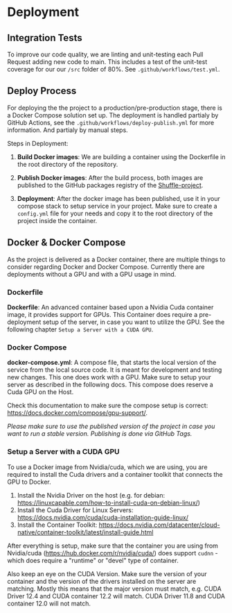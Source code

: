 # Deployment

## Integration Tests

To improve our code quality, we are linting and unit-testing each Pull Request adding new code to main.
This includes a test of the unit-test coverage for our our `/src` folder of 80%.
See `.github/workflows/test.yml`.

## Deploy Process

For deploying the the project to a production/pre-production stage, there is a Docker Compose solution set up. The deployment is handled partialy by GitHub Actions, see the `.github/workflows/deploy-publish.yml` for more information. And partialy by manual steps.

Steps in Deployment:

1. **Build Docker images**: We are building a container using the Dockerfile in the root directory of the repository.

1. **Publish Docker images**: After the build process, both images are published to the GitHub packages registry of the [Shuffle-project](https://github.com/orgs/shuffle-project/).

1. **Deployment**: After the docker image has been published, use it in your compose stack to setup service in your project. Make sure to create a `config.yml` file for your needs and copy it to the root directory of the project inside the container.

## Docker & Docker Compose

As the project is delivered as a Docker container, there are multiple things to consider regarding Docker and Docker Compose. Currently there are deployments without a GPU and with a GPU usage in mind.

### Dockerfile

**Dockerfile**: An advanced container based upon a Nvidia Cuda container image, it provides support for GPUs. This Container does require a pre-deployment setup of the server, in case you want to utilize the GPU. See the following chapter `Setup a Server with a CUDA GPU`.

### Docker Compose

**docker-compose.yml**: A compose file, that starts the local version of the service from the local source code. It is meant for development and testing new changes. This one does work with a GPU. Make sure to setup your server as described in the following docs. This compose does reserve a Cuda GPU on the Host.

Check this documentation to make sure the compose setup is correct: <https://docs.docker.com/compose/gpu-support/>.

_Please make sure to use the published version of the project in case you want to run a stable version. Publishing is done via GitHub Tags._

### Setup a Server with a CUDA GPU

To use a Docker image from Nvidia/cuda, which we are using, you are required to install the Cuda drivers and a container toolkit that connects the GPU to Docker.

1. Install the Nvidia Driver on the host (e.g. for debian: <https://linuxcapable.com/how-to-install-cuda-on-debian-linux/>)
2. Install the Cuda Driver for Linux Servers: <https://docs.nvidia.com/cuda/cuda-installation-guide-linux/>
3. Install the Container Toolkit: <https://docs.nvidia.com/datacenter/cloud-native/container-toolkit/latest/install-guide.html>

After everything is setup, make sure that the container you are using from Nvidia/cuda (<https://hub.docker.com/r/nvidia/cuda/>) does support `cudnn` - which does require a "runtime" or "devel" type of container.

Also keep an eye on the CUDA Version. Make sure the version of your container and the version of the drivers installed on the server are matching. Mostly this means that the major version must match, e.g. CUDA Driver 12.4 and CUDA container 12.2 will match. CUDA Driver 11.8 and CUDA container 12.0 will not match.
